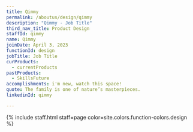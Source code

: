 ```yaml
---
title: Qimmy
permalink: /aboutus/design/qimmy
description: "Qimmy - Job Title"
third_nav_title: Product Design
staffId: qimmy
name: Qimmy
joinDate: April 3, 2023
functionId: design
jobTitle: Job Title
curProducts:
  - currentProducts
pastProducts:
  - SkillsFuture
accomplishments: i'm new, watch this space!
quote: The family is one of nature’s masterpieces.
linkedinId: qimmy

---
```


{% include staff.html staff=page color=site.colors.function-colors.design %}
